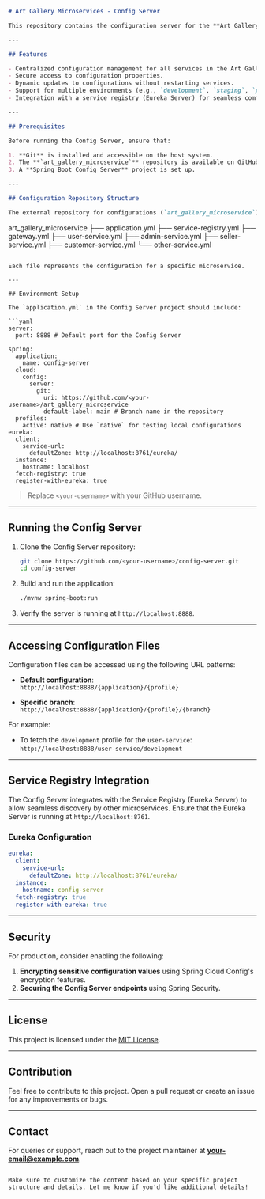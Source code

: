 ```markdown
# Art Gallery Microservices - Config Server

This repository contains the configuration server for the **Art Gallery** application, an e-commerce platform for buying and selling art. The Config Server centralizes and manages configuration for all the microservices in the system, ensuring a consistent and seamless deployment process.

---

## Features

- Centralized configuration management for all services in the Art Gallery application.
- Secure access to configuration properties.
- Dynamic updates to configurations without restarting services.
- Support for multiple environments (e.g., `development`, `staging`, `production`).
- Integration with a service registry (Eureka Server) for seamless communication.

---

## Prerequisites

Before running the Config Server, ensure that:

1. **Git** is installed and accessible on the host system.
2. The **`art_gallery_microservice`** repository is available on GitHub, containing configuration files for the application.
3. A **Spring Boot Config Server** project is set up.

---

## Configuration Repository Structure

The external repository for configurations (`art_gallery_microservice`) should follow this structure:

```
art_gallery_microservice
├── application.yml
├── service-registry.yml
├── gateway.yml
├── user-service.yml
├── admin-service.yml
├── seller-service.yml
├── customer-service.yml
└── other-service.yml
```

Each file represents the configuration for a specific microservice.

---

## Environment Setup

The `application.yml` in the Config Server project should include:

```yaml
server:
  port: 8888 # Default port for the Config Server

spring:
  application:
    name: config-server
  cloud:
    config:
      server:
        git:
          uri: https://github.com/<your-username>/art_gallery_microservice
          default-label: main # Branch name in the repository
  profiles:
    active: native # Use `native` for testing local configurations
eureka:
  client:
    service-url:
      defaultZone: http://localhost:8761/eureka/
  instance:
    hostname: localhost
  fetch-registry: true
  register-with-eureka: true
```

> Replace `<your-username>` with your GitHub username.

---

## Running the Config Server

1. Clone the Config Server repository:
   ```bash
   git clone https://github.com/<your-username>/config-server.git
   cd config-server
   ```

2. Build and run the application:
   ```bash
   ./mvnw spring-boot:run
   ```

3. Verify the server is running at `http://localhost:8888`.

---

## Accessing Configuration Files

Configuration files can be accessed using the following URL patterns:

- **Default configuration**:  
  `http://localhost:8888/{application}/{profile}`

- **Specific branch**:  
  `http://localhost:8888/{application}/{profile}/{branch}`

For example:
- To fetch the `development` profile for the `user-service`:  
  `http://localhost:8888/user-service/development`

---

## Service Registry Integration

The Config Server integrates with the Service Registry (Eureka Server) to allow seamless discovery by other microservices. Ensure that the Eureka Server is running at `http://localhost:8761`.

### Eureka Configuration

```yaml
eureka:
  client:
    service-url:
      defaultZone: http://localhost:8761/eureka/
  instance:
    hostname: config-server
  fetch-registry: true
  register-with-eureka: true
```

---

## Security

For production, consider enabling the following:

1. **Encrypting sensitive configuration values** using Spring Cloud Config's encryption features.
2. **Securing the Config Server endpoints** using Spring Security.

---

## License

This project is licensed under the [MIT License](LICENSE).

---

## Contribution

Feel free to contribute to this project. Open a pull request or create an issue for any improvements or bugs.

---

## Contact

For queries or support, reach out to the project maintainer at **[your-email@example.com](mailto:your-email@example.com)**.
```

Make sure to customize the content based on your specific project structure and details. Let me know if you'd like additional details!

